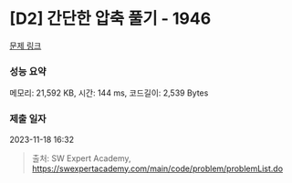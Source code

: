 # [D2] 간단한 압축 풀기 - 1946 

[문제 링크](https://swexpertacademy.com/main/code/problem/problemDetail.do?contestProbId=AV5PmkDKAOMDFAUq) 

### 성능 요약

메모리: 21,592 KB, 시간: 144 ms, 코드길이: 2,539 Bytes

### 제출 일자

2023-11-18 16:32



> 출처: SW Expert Academy, https://swexpertacademy.com/main/code/problem/problemList.do